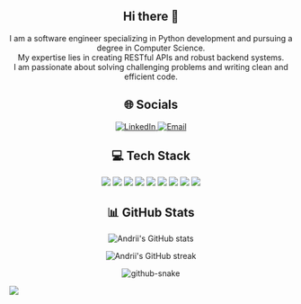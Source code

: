 
<h2 align="center">Hi there 👋</h2>

<p align="center">I am a software engineer specializing in Python development and pursuing a degree in Computer Science. <br>My expertise lies in creating RESTful APIs and robust backend systems.<br>I am passionate about solving challenging problems and writing clean and efficient code.</p>



<h2 align="center">🌐 Socials</h2>

<p align="center">
  <a href="https://www.linkedin.com/in/andrii-yatsuliak/" target="_blank">
    <img src="https://img.shields.io/badge/-LinkedIn-0077B5?style=for-the-badge&logo=Linkedin&logoColor=white" alt="LinkedIn" />
  </a>
  <a href="mailto:andrii.yatsuliak@gmail.com">
    <img src="https://img.shields.io/badge/-Email-D14836?style=for-the-badge&logo=Gmail&logoColor=white" alt="Email" />
  </a>
</p>

<h2 align="center">💻 Tech Stack</h2>

<p align="center">
  <img src="https://img.shields.io/badge/python-3670A0?style=for-the-badge&logo=python&logoColor=ffdd54" />
  <img src="https://img.shields.io/badge/django-%23092E20.svg?style=for-the-badge&logo=django&logoColor=white" />
  <img src="https://img.shields.io/badge/DJANGO-REST-ff1709?style=for-the-badge&logo=django&logoColor=white&color=ff1709&labelColor=gray" />
  <img src="https://img.shields.io/badge/FastAPI-005571?style=for-the-badge&logo=fastapi" />  
  <img src="https://img.shields.io/badge/postgres-%23316192.svg?style=for-the-badge&logo=postgresql&logoColor=white" />
  <img src="https://img.shields.io/badge/MongoDB-%234ea94b.svg?style=for-the-badge&logo=mongodb&logoColor=white" />
  <img src="https://img.shields.io/badge/docker-%230db7ed.svg?style=for-the-badge&logo=docker&logoColor=white" />
  <img src="https://img.shields.io/badge/pandas-%23150458.svg?style=for-the-badge&logo=pandas&logoColor=white" />
  <img src="https://img.shields.io/badge/PyTorch-%23EE4C2C.svg?style=for-the-badge&logo=PyTorch&logoColor=white" />
</p>

<h2 align="center">📊 GitHub Stats</h2>

<p align="center">
  <img src="https://github-readme-stats.vercel.app/api?username=ayatsuliak&theme=merko&hide_border=false&include_all_commits=false&count_private=false" alt="Andrii's GitHub stats" />
</p>



<p align="center">
  <img src="https://github-readme-stats.vercel.app/api/top-langs/?username=ayatsuliak&theme=merko&hide_border=false&include_all_commits=false&count_private=false&layout=compact" alt="Andrii's GitHub streak" />
</p>

<div align="center">
  <picture>
  <source media="(prefers-color-scheme: dark)" srcset="https://raw.githubusercontent.com/ayatsuliak/ayatsuliak/output/github-snake-dark.svg" />
  <source media="(prefers-color-scheme: light)" srcset="https://raw.githubusercontent.com/tobiasmeyhoefer/tobiasmeyhoefer/output/github-snake.svg" />
  <img alt="github-snake" src="https://raw.githubusercontent.com/tobiasmeyhoefer/tobiasmeyhoefer/output/github-snake.svg" />
</picture>
</div>

[![](https://visitcount.itsvg.in/api?id=ayatsuliak&icon=1&color=0)](https://visitcount.itsvg.in)
